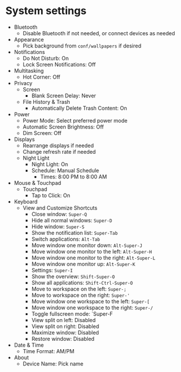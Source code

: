 # System settings

- Bluetooth
  - Disable Bluetooth if not needed, or connect devices as needed
- Appearance
  - Pick background from `conf/wallpapers` if desired
- Notifications
  - Do Not Disturb: On
  - Lock Screen Notifications: Off
- Multitasking
  - Hot Corner: Off
- Privacy
  - Screen
    - Blank Screen Delay: Never
  - File History & Trash
    - Automatically Delete Trash Content: On
- Power
  - Power Mode: Select preferred power mode
  - Automatic Screen Brightness: Off
  - Dim Screen: Off
- Displays
  - Rearrange displays if needed
  - Change refresh rate if needed
  - Night Light
    - Night Light: On
    - Schedule: Manual Schedule
      - Times: 8:00 PM to 8:00 AM
- Mouse & Touchpad
  - Touchpad
    - Tap to Click: On
- Keyboard
  - View and Customize Shortcuts
    - Close window: `Super-Q`
    - Hide all normal windows: `Super-D`
    - Hide window: `Super-S`
    - Show the notification list: `Super-Tab`
    - Switch applications: `Alt-Tab`
    - Move window one monitor down: `Alt-Super-J`
    - Move window one monitor to the left: `Alt-Super-H`
    - Move window one monitor to the right: `Alt-Super-L`
    - Move window one monitor up: `Alt-Super-K`
    - Settings: `Super-I`
    - Show the overview: `Shift-Super-O`
    - Show all applications: `Shift-Ctrl-Super-O`
    - Move to workspace on the left: `Super-;`
    - Move to workspace on the right: `Super-'`
    - Move window one workspace to the left: `Super-[`
    - Move window one workspace to the right: `Super-/`
    - Toggle fullscreen mode: `Super-F
    - View split on left: Disabled
    - View split on right: Disabled
    - Maximize window: Disabled
    - Restore window: Disabled
- Date & Time
  - Time Format: AM/PM
- About
  - Device Name: Pick name
